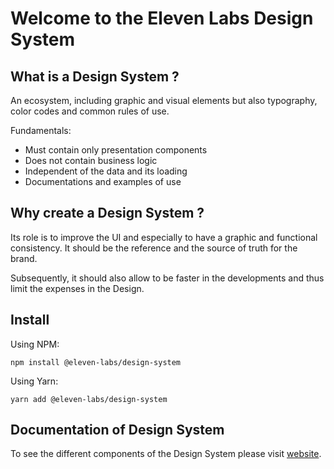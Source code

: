 # Welcome to the Eleven Labs Design System

## What is a Design System ?

An ecosystem, including graphic and visual elements but also typography, color codes and common rules of use.

Fundamentals:
- Must contain only presentation components
- Does not contain business logic
- Independent of the data and its loading
- Documentations and examples of use

## Why create a Design System ?

Its role is to improve the UI and especially to have a graphic and functional consistency. It should be the reference and the source of truth for the brand.

Subsequently, it should also allow to be faster in the developments and thus limit the expenses in the Design.


## Install

Using NPM:
```
npm install @eleven-labs/design-system

```

Using Yarn:
```
yarn add @eleven-labs/design-system
```

## Documentation of Design System

To see the different components of the Design System please visit [website](https://eleven-labs.github.io/design-system/).
